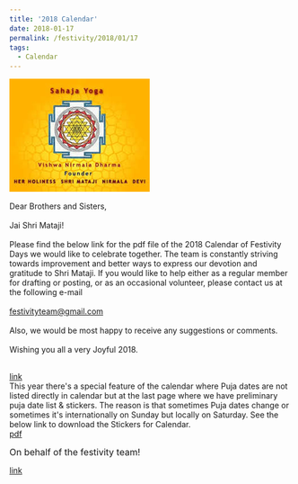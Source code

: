 ```yaml
---
title: '2018 Calendar'
date: 2018-01-17
permalink: /festivity/2018/01/17
tags:
  - Calendar
---
```


![PICTURE 1](/images/image1.png)

Dear Brothers and Sisters,<br>
<br>
Jai Shri Mataji!<br>
<br>
Please find the below link for the pdf file of the 2018 Calendar of Festivity Days we would like to celebrate together. The team is constantly striving towards improvement and better ways to express our devotion and gratitude to Shri Mataji. If you would like to help either as a regular member for drafting or posting,  or as an occasional volunteer, please contact us at the following e-mail<br>
<br>
<font color="DarkBlue">festivityteam@gmail.com</font><br>
<br>
Also, we would be most happy to receive any suggestions or comments.<br>
<br>
Wishing you all a very Joyful 2018.<br>
<br>

<a href="https://drive.google.com/file/d/1DbFRlykoNo7sOK33Gk-jECqBbTff0Vgv/view"> link</a><br>
This year there's a special feature of the calendar where Puja dates are not listed directly in calendar but at the last page where we have preliminary puja date list & stickers. The reason is that sometimes Puja dates change or sometimes it's internationally on Sunday but locally on Saturday. See the below link to download the Stickers for Calendar.<br>
<a href="https://drive.google.com/file/d/1hqZIn6N2MXdrw3BPX1wxBxC8Egos80Yz/view"> pdf</a>

<p>
<font size="+0">On behalf of the festivity team!</font>
</p>

<a href="https://drive.google.com/file/d/10nHoSAkRzynzi-sYoN6ywwLn9QbUPEnH/view"> link</a>
